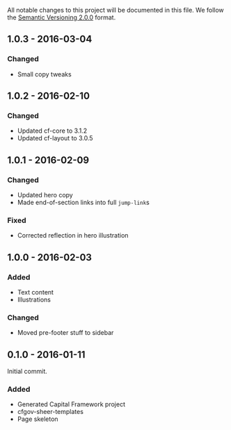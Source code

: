 All notable changes to this project will be documented in this file.
We follow the [Semantic Versioning 2.0.0](http://semver.org/) format.


## 1.0.3 - 2016-03-04

### Changed
- Small copy tweaks


## 1.0.2 - 2016-02-10

### Changed
- Updated cf-core to 3.1.2
- Updated cf-layout to 3.0.5


## 1.0.1 - 2016-02-09

### Changed
- Updated hero copy
- Made end-of-section links into full `jump-link`s

### Fixed
- Corrected reflection in hero illustration


## 1.0.0 - 2016-02-03

### Added
- Text content
- Illustrations

### Changed
- Moved pre-footer stuff to sidebar


## 0.1.0 - 2016-01-11

Initial commit.

### Added
- Generated Capital Framework project
- cfgov-sheer-templates
- Page skeleton
